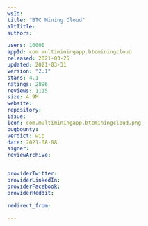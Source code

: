 ```yaml
---
wsId: 
title: "BTC Mining Cloud"
altTitle: 
authors:

users: 10000
appId: com.multiminingapp.btcminingcloud
released: 2021-03-25
updated: 2021-03-31
version: "2.1"
stars: 4.1
ratings: 2896
reviews: 1115
size: 4.9M
website: 
repository: 
issue: 
icon: com.multiminingapp.btcminingcloud.png
bugbounty: 
verdict: wip
date: 2021-08-08
signer: 
reviewArchive:


providerTwitter: 
providerLinkedIn: 
providerFacebook: 
providerReddit: 

redirect_from:

---
```



